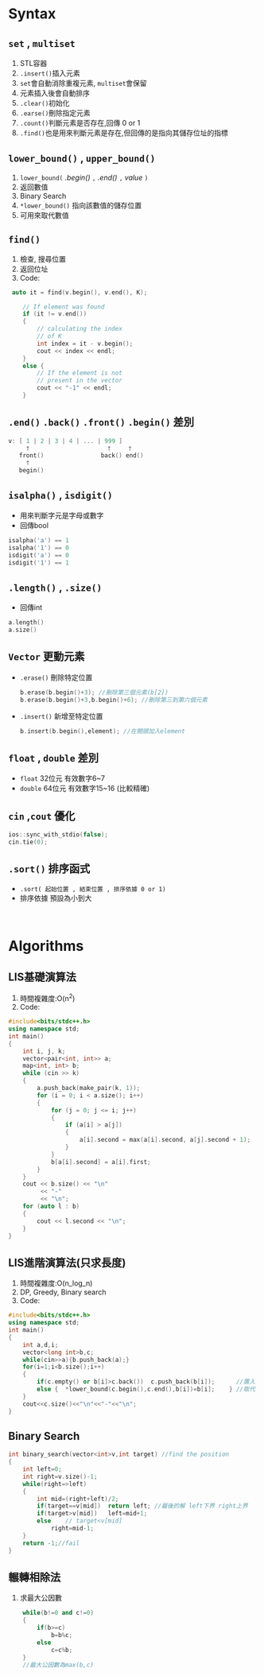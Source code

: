 # Syntax

## ```set``` , ```multiset```

1. STL容器
2. ```.insert()```插入元素
3. ```set```會自動消除重複元素, ```multiset```會保留
4. 元素插入後會自動排序
5. ```.clear()```初始化
6. ```.earse()```刪除指定元素
7. ```.count()```判斷元素是否存在,回傳 0 or 1
8. ```.find()```也是用來判斷元素是存在,但回傳的是指向其儲存位址的指標

## ```lower_bound()``` ,  ```upper_bound()```

1. ```lower_bound(``` _.begin()_ ```,``` _.end()_ ```,``` _value_ ```)```
2. 返回數值  
3. Binary Search
4. ```*lower_bound()``` 指向該數值的儲存位置
5. 可用來取代數值

## ```find()```

1. 檢查, 搜尋位置
2. 返回位址
3. Code:

```c++
 auto it = find(v.begin(), v.end(), K);

    // If element was found
    if (it != v.end())
    {
        // calculating the index
        // of K
        int index = it - v.begin();
        cout << index << endl;
    }
    else {
        // If the element is not
        // present in the vector
        cout << "-1" << endl;
    }
```

## ```.end()```  ```.back()```  ```.front()```  ```.begin()``` 差別

```c++
v: [ 1 | 2 | 3 | 4 | ... | 999 ]
     🡑                      🡑     🡑
   front()                back() end()
     🡑
   begin()
```

## ```isalpha()```  , ```isdigit()```

+ 用來判斷字元是字母或數字
+ 回傳bool

```c++
isalpha('a') == 1
isalpha('1') == 0
isdigit('a') == 0
isdigit('1') == 1
```

## ```.length()``` ,  ```.size()```

+ 回傳int

```c++
a.length()
a.size()
```

## ```Vector``` 更動元素 

+ ```.erase()``` 刪除特定位置

    ```c++
    b.erase(b.begin()+3); //刪除第三個元素(b[2])
    b.erase(b.begin()+3,b.begin()+6); //刪除第三到第六個元素
    ```

+ ```.insert()``` 新增至特定位置

    ```c++
    b.insert(b.begin(),element); //在開頭加入element
    ```

## ```float``` ,  ```double``` 差別

+ ```float``` 32位元 有效數字6~7
+ ```double``` 64位元 有效數字15~16 (比較精確)  

## ```cin``` ,```cout``` 優化

```c++
ios::sync_with_stdio(false);
cin.tie(0);
```

## ```.sort()``` 排序函式

+ ```.sort( 起始位置 , 結束位置 , 排序依據 0 or 1)```
+ 排序依據 預設為小到大

&nbsp;

# Algorithms  

## LIS基礎演算法

1. 時間複雜度:O(n<sup>2</sup>)
2. Code:

```c++
#include<bits/stdc++.h>
using namespace std;
int main()
{
    int i, j, k;
    vector<pair<int, int>> a;
    map<int, int> b;
    while (cin >> k)
    {
        a.push_back(make_pair(k, 1));
        for (i = 0; i < a.size(); i++)
        {
            for (j = 0; j <= i; j++)
            {
                if (a[i] > a[j])
                {
                    a[i].second = max(a[i].second, a[j].second + 1);
                }
            }
            b[a[i].second] = a[i].first;
        }
    }
    cout << b.size() << "\n"
         << "-"
         << "\n";
    for (auto l : b)
    {
        cout << l.second << "\n";
    }
}
```

## LIS進階演算法(只求長度)

1. 時間複雜度:O(n_log_n)
2. DP, Greedy, Binary search
3. Code:

```c++
#include<bits/stdc++.h>
using namespace std;
int main()
{
    int a,d,i;
    vector<long int>b,c;
    while(cin>>a){b.push_back(a);}
    for(i=1;i<b.size();i++)
    {
        if(c.empty() or b[i]>c.back())  c.push_back(b[i]);      //置入
        else {  *lower_bound(c.begin(),c.end(),b[i])=b[i];    } //取代
    }
    cout<<c.size()<<"\n"<<"-"<<"\n";
}
```

## Binary Search

```c++
int binary_search(vector<int>v,int target) //find the position 
{
    int left=0;
    int right=v.size()-1;
    while(right=>left)
    {
        int mid=(right+left)/2;
        if(target==v[mid])  return left; //最後的解 left下界 right上界
        if(target>v[mid])   left=mid+1;
        else    // target<v[mid] 
            right=mid-1;
    }
    return -1;//fail
}
```

## 輾轉相除法

1. 求最大公因數

```c++
    while(b!=0 and c!=0)
    {
        if(b>=c)
            b=b%c;
        else
            c=c%b;
    }
    //最大公因數為max(b,c)
```
